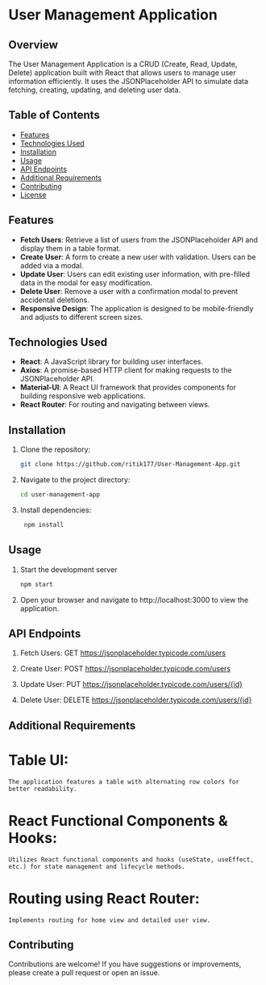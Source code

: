# User Management Application

## Overview

The User Management Application is a CRUD (Create, Read, Update, Delete) application built with React that allows users to manage user information efficiently. It uses the JSONPlaceholder API to simulate data fetching, creating, updating, and deleting user data.

## Table of Contents

- [Features](#features)
- [Technologies Used](#technologies-used)
- [Installation](#installation)
- [Usage](#usage)
- [API Endpoints](#api-endpoints)
- [Additional Requirements](#additional-requirements)
- [Contributing](#contributing)
- [License](#license)

## Features

- **Fetch Users**: Retrieve a list of users from the JSONPlaceholder API and display them in a table format.
- **Create User**: A form to create a new user with validation. Users can be added via a modal.
- **Update User**: Users can edit existing user information, with pre-filled data in the modal for easy modification.
- **Delete User**: Remove a user with a confirmation modal to prevent accidental deletions.
- **Responsive Design**: The application is designed to be mobile-friendly and adjusts to different screen sizes.

## Technologies Used

- **React**: A JavaScript library for building user interfaces.
- **Axios**: A promise-based HTTP client for making requests to the JSONPlaceholder API.
- **Material-UI**: A React UI framework that provides components for building responsive web applications.
- **React Router**: For routing and navigating between views.

## Installation

1. Clone the repository:
   ```bash
   git clone https://github.com/ritik177/User-Management-App.git

2. Navigate to the project directory:
   ```bash
   cd user-management-app

3. Install dependencies:
   ```bash
    npm install


## Usage

1. Start the development server
   ```bash
   npm start

2. Open your browser and navigate to http://localhost:3000 to view the application.

## API Endpoints
1. Fetch Users:
    GET https://jsonplaceholder.typicode.com/users

2. Create User:
    POST https://jsonplaceholder.typicode.com/users

3. Update User:
   PUT https://jsonplaceholder.typicode.com/users/{id}

4. Delete User:
   DELETE https://jsonplaceholder.typicode.com/users/{id}

## Additional Requirements
# Table UI: 
    The application features a table with alternating row colors for better readability.
# React Functional Components & Hooks: 
    Utilizes React functional components and hooks (useState, useEffect, etc.) for state management and lifecycle methods.
#  Routing using React Router:
    Implements routing for home view and detailed user view.

## Contributing
   Contributions are welcome! If you have suggestions or improvements, please create a pull request or open an issue.